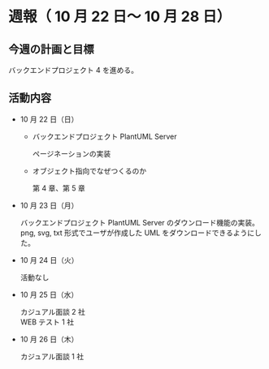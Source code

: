 # 週報（ 10 月 22 日～ 10 月 28 日）

## 今週の計画と目標

バックエンドプロジェクト 4 を進める。

## 活動内容

- 10 月 22 日（日）

  - バックエンドプロジェクト PlantUML Server

    ページネーションの実装

  - オブジェクト指向でなぜつくるのか

    第 4 章、第 5 章

- 10 月 23 日（月）

  バックエンドプロジェクト PlantUML Server のダウンロード機能の実装。  
  png, svg, txt 形式でユーザが作成した UML をダウンロードできるようにした。

- 10 月 24 日（火）

  活動なし

- 10 月 25 日（水）

  カジュアル面談 2 社  
  WEB テスト 1 社

- 10 月 26 日（木）

  カジュアル面談 1 社
